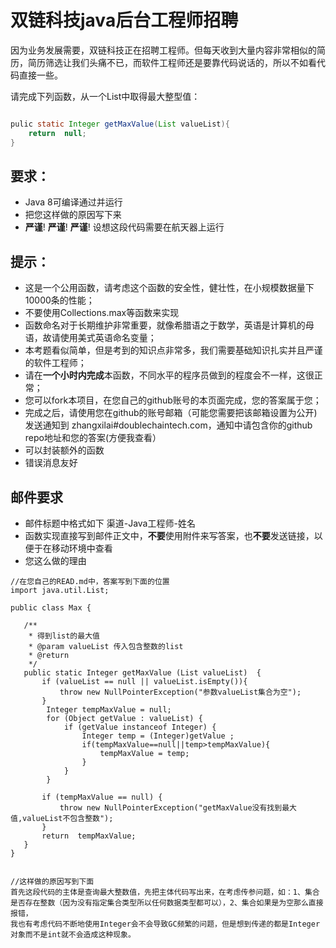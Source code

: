 # 双链科技java后台工程师招聘

因为业务发展需要，双链科技正在招聘工程师。但每天收到大量内容非常相似的简历，简历筛选让我们头痛不已，而软件工程师还是要靠代码说话的，所以不如看代码直接一些。


请完成下列函数，从一个List中取得最大整型值：

```java

pulic static Integer getMaxValue(List valueList){
    return  null;
}

```

## 要求：

* Java 8可编译通过并运行
* 把您这样做的原因写下来
* **严谨**! **严谨**! **严谨**! 设想这段代码需要在航天器上运行

## 提示：
* 这是一个公用函数，请考虑这个函数的安全性，健壮性，在小规模数据量下10000条的性能；
* 不要使用Collections.max等函数来实现
* 函数命名对于长期维护非常重要，就像希腊语之于数学，英语是计算机的母语，故请使用美式英语命名变量；
* 本考题看似简单，但是考到的知识点非常多，我们需要基础知识扎实并且严谨的软件工程师；
* 请在**一个小时内完成**本函数，不同水平的程序员做到的程度会不一样，这很正常；
* 您可以fork本项目，在您自己的github账号的本页面完成，您的答案属于您；
* 完成之后，请使用您在github的账号邮箱（可能您需要把该邮箱设置为公开)发送通知到 zhangxilai#doublechaintech.com，通知中请包含你的github repo地址和您的答案(方便我查看）
* 可以封装额外的函数
* 错误消息友好

## 邮件要求

* 邮件标题中格式如下  渠道-Java工程师-姓名
* 函数实现直接写到邮件正文中，**不要**使用附件来写答案，也**不要**发送链接，以便于在移动环境中查看
* 您这么做的理由

```
//在您自己的READ.md中，答案写到下面的位置
import java.util.List;

public class Max {
 
   /**
    * 得到list的最大值
    * @param valueList 传入包含整数的list
    * @return  
    */
   public static Integer getMaxValue (List valueList)  {
       if (valueList == null || valueList.isEmpty()){
           throw new NullPointerException("参数valueList集合为空");
       }
		Integer tempMaxValue = null;
		for (Object getValue : valueList) {
			if (getValue instanceof Integer) {
				Integer temp = (Integer)getValue ;
				if(tempMaxValue==null||temp>tempMaxValue){
					tempMaxValue = temp;
				} 
			}
		}

       if (tempMaxValue == null) {
           throw new NullPointerException("getMaxValue没有找到最大值,valueList不包含整数");
       }
       return  tempMaxValue;
   }
}


//这样做的原因写到下面
首先这段代码的主体是查询最大整数值，先把主体代码写出来，在考虑传参问题，如：1、集合是否存在整数（因为没有指定集合类型所以任何数据类型都可以），2、集合如果是为空那么直接报错，
我也有考虑代码不断地使用Integer会不会导致GC频繁的问题，但是想到传递的都是Integer对象而不是int就不会造成这种现象。
```
